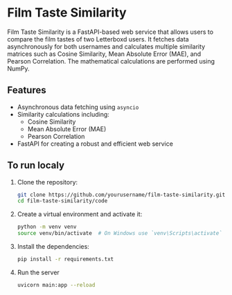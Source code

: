 # Film Taste Similarity

Film Taste Similarity is a FastAPI-based web service that allows users to compare the film tastes of two Letterboxd users. It fetches data asynchronously for both usernames and calculates multiple similarity matrices such as Cosine Similarity, Mean Absolute Error (MAE), and Pearson Correlation. The mathematical calculations are performed using NumPy.

## Features

- Asynchronous data fetching using `asyncio`
- Similarity calculations including:
  - Cosine Similarity
  - Mean Absolute Error (MAE)
  - Pearson Correlation
- FastAPI for creating a robust and efficient web service

## To run localy

1. Clone the repository:

   ```bash
   git clone https://github.com/yourusername/film-taste-similarity.git
   cd film-taste-similarity/code
   
2. Create a virtual environment and activate it:

   ```bash
   python -m venv venv
   source venv/bin/activate  # On Windows use `venv\Scripts\activate`

3. Install the dependencies:

   ```bash
   pip install -r requirements.txt

4. Run the server

   ```bash
   uvicorn main:app --reload
